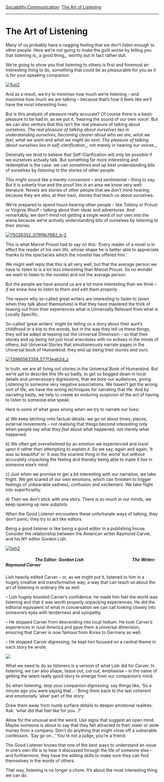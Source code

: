 [Sociability:](https://www.theschooloflife.com/thebookoflife/category/sociability/)[Communication](https://www.theschooloflife.com/thebookoflife/category/sociability/communication/): [The Art of Listening](https://www.theschooloflife.com/thebookoflife/theartoflistening/)

* * *

# The Art of Listening

Many of us probably have a nagging feeling that we don’t listen enough to other people. Here we’re not going to make the guilt worse by telling you that listening is_&nbsp;a good thing_, worthy but in fact rather dull.

We’re going to show you that listening to others is first and foremost an interesting thing to do, something that could be as pleasurable for you as it is for your speaking companion.

[![fun2](https://www.theschooloflife.com/thebookoflife/wp-content/uploads/2017/03/fun2.png)](http://www.thebookoflife.org/wp-content/uploads/2017/03/fun2.png)

And as a result, we try to minimise how much we’re listening – and maximise how much we are talking – because that’s how it feels like we’ll have the most interesting lives.

But is this analysis of pleasure really accurate? Of course there is a basic pleasure to be had in, as we put it, ‘hearing the sound of our own voice’. But we can also venture that this isn’t the real pleasure of talking about ourselves. _The real pleasure of talking about ourselves lies in understanding ourselves, becoming clearer about who we are, what we feel, what we want and what we might do next. The pleasure of talking about ourselves lies in_ _self-clarification__, not merely in hearing our voices._

Generally we tend to believe that Self-Clarification will only be possible if we ourselves actually talk. But something far more interesting and redemptive is the case: we can sometimes end up best understanding bits of ourselves by _listening_ to the stories of other people.

This might sound like a merely convenient – and sentimental – thing to say. But it is soberly true and the proof lies in an area we know very well: literature. Novels are stories of other people that we don’t mind hearing; because they are also, at their best, stories that teach us about ourselves.

We’re prepared to spend hours hearing other people – like Tolstoy or Proust or Virginia Woolf – talking about their ideas and adventures. And remarkably, we don’t mind not getting a single word of our own into the arena because we’re actively understanding bits of ourselves by listening to their stories.

[![75026352_079f9b7882_b-2](https://www.theschooloflife.com/thebookoflife/wp-content/uploads/2017/03/75026352_079f9b7882_b-2.jpg)](http://www.thebookoflife.org/wp-content/uploads/2017/03/75026352_079f9b7882_b-2.jpg)

This is what Marcel Proust had to say on this: ‘Every reader of a novel is in effect the reader of his own life, whose shape he is better able to appreciate thanks to the spectacles which the novelist has offered him.’

We might well reply that this is all very well, but that the average person we have to listen to is a lot less interesting than Marcel Proust. So no wonder we want to listen to the novelist and not the average person.

But the people we have around us are a lot more interesting than we think – _if we knew how to listen to them and edit them properly_.

The reason why so-called great writers are interesting to listen to (even when they talk about themselves) is that they have mastered the trick of teasing out from their experiences what is Universally Relevant from what is Locally Specific.

So-called ‘great writers’ might be telling us a story about their aunt’s childhood or a trip to the woods, but in the way they tell us these things, they will be adept at teasing out the Universal Dimension – so that their stories end up being not just local anecdotes with no echoes in the minds of others, but Universal Stories that simultaneously narrate pages in the Universal book of Humankind: they end up being their stories _and ours_.

[![13966563359_577f3eeb2d_z](https://www.theschooloflife.com/thebookoflife/wp-content/uploads/2017/03/13966563359_577f3eeb2d_z.jpg)](http://www.thebookoflife.org/wp-content/uploads/2017/03/13966563359_577f3eeb2d_z.jpg)

In truth, we are all living out stories in the Universal Book of Humankind. But we’re apt to describe this life so badly, to get so bogged down in local details and unnecessary digressions, that we bore our audiences, giving Listening to someone very negative associations. We haven’t got the wrong sort of life; we have the wrong techniques for narrating that life. And by narrating badly, we help to create an enduring suspicion of the act of having to listen to someone else speak.

Here is some of what goes wrong when we try to narrate our lives:

a) We keep latching onto factual details: we go on about times, places, external movements – not realising that things become interesting only when people say what they _feel_ about what happened, not merely what happened.

b) We often get overwhelmed by an emotion we experienced and _insist upon it_ rather than attempting to _explain it_. So we say, again and again, ‘it was so beautiful’ or ‘it was the scariest thing in the world’ but without accurately unpacking the feeling and thereby being able to make it live in someone else’s mind.

c) Just when we promise to get a bit interesting with our narration, we take fright. We get scared of our own emotions, which can threaten to trigger feelings of unbearable sadness, confusion and excitement. We take flight into superficiality.

d) Then we don’t stick with one story. There is so much in our minds, we keep opening up new subplots.

When the Good Listener encounters these unfortunate ways of talking, they don’t panic; they try to act like editors.

Being a good listener is like being a good editor in a publishing house. Consider the relationship between the American writer Raymond Carver, and his NY editor Gordon Lish.

[![lish2](https://www.theschooloflife.com/thebookoflife/wp-content/uploads/2017/03/lish2.png)](http://www.thebookoflife.org/wp-content/uploads/2017/03/lish2.png)

##### &nbsp; &nbsp; &nbsp; &nbsp; &nbsp; &nbsp; &nbsp; &nbsp; &nbsp; &nbsp; &nbsp; &nbsp; &nbsp; &nbsp; &nbsp;The Editor: Gordon Lish &nbsp; &nbsp; &nbsp; &nbsp; &nbsp; &nbsp; &nbsp; &nbsp; &nbsp; &nbsp; &nbsp; &nbsp; &nbsp; &nbsp; &nbsp; &nbsp; &nbsp; &nbsp; &nbsp; &nbsp; &nbsp; &nbsp; &nbsp; &nbsp;The Writer: Raymond Carver

Lish heavily edited Carver – or, as we might put it, listened to him in a hugely creative and transformative way; a way that can teach us about the art of listening in ordinary life as well.

– Lish hugely boosted Carver’s confidence; he made him feel the world was listening and that it was worth properly unpacking experiences. He did the editorial equivalent of what in conversation we can call looking closely into someone’s eyes with tenderness and sympathy.

– He stopped Carver from descending into local tedium. He took Carver’s experiences in rural America and gave them a universal dimension, ensuring that Carver is now famous from Korea to Germany as well.

– He stopped Carver digressing; he kept him focused on a central theme in each story he wrote.

![](https://www.theparisreview.org/uploads/6d238998ec/carver-r.gif)

What we need to do as listeners is a version of what Lish did for Carver. In listening, we can also shape, tease out, cut out, emphasise – in the name of getting the latent really good story to emerge from our companion’s mind.

So when listening, stop your companion digressing; say things like, ‘So a minute ago you were saying that….’ Bring them back to the last coherent and emotionally ‘alive’ part of the story.

Draw them away from numb surface details to deeper emotional realities. Ask: ‘what did that feel like for you…?’

Allow for the unusual and the weird. Use signs that suggest an open mind. Maybe someone is about to say that they felt attracted to their sister or stole money from a company. Don’t do anything that might close off a vulnerable confession. ‘Say go on…’ You’re not a judge, you’re a friend.

The Good Listener knows that one of the best ways to understand an issue in one’s own life is to hear it discussed through the life of someone else – and furthermore, they have the editing skills to make sure they can find themselves in the words of others.

That way, listening is no longer a chore. It’s about the most interesting thing we can do.
